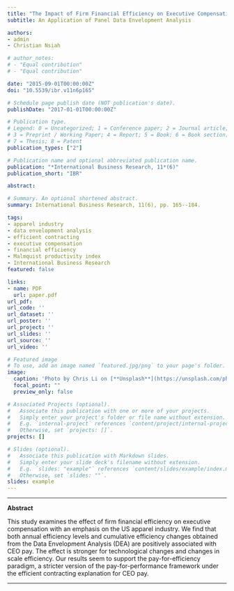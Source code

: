 ```yaml
---
title: "The Impact of Firm Financial Efficiency on Executive Compensation of United States Apparel Stores Industry"
subtitle: An Application of Panel Data Envelopment Analysis

authors:
- admin
- Christian Nsiah

# author_notes:
# - "Equal contribution"
# - "Equal contribution"

date: "2015-09-01T00:00:00Z"
doi: "10.5539/ibr.v11n6p165"

# Schedule page publish date (NOT publication's date).
publishDate: "2017-01-01T00:00:00Z"

# Publication type.
# Legend: 0 = Uncategorized; 1 = Conference paper; 2 = Journal article;
# 3 = Preprint / Working Paper; 4 = Report; 5 = Book; 6 = Book section;
# 7 = Thesis; 8 = Patent
publication_types: ["2"]

# Publication name and optional abbreviated publication name.
publication: "*International Business Research, 11*(6)"
publication_short: "IBR"

abstract: 

# Summary. An optional shortened abstract.
summary: International Business Research, 11(6), pp. 165--184.

tags:
- apparel industry
- data envelopment analysis
- efficient contracting
- executive compensation
- financial efficiency
- Malmquist productivity index
- International Business Research
featured: false

links:
- name: PDF
  url: paper.pdf
url_pdf: 
url_code: ''
url_dataset: ''
url_poster: ''
url_project: ''
url_slides: ''
url_source: ''
url_video: ''

# Featured image
# To use, add an image named `featured.jpg/png` to your page's folder. 
image:
  caption: 'Photo by Chris Li on [**Unsplash**](https://unsplash.com/photos/6Y6OnwBKk-o)'
  focal_point: ""
  preview_only: false

# Associated Projects (optional).
#   Associate this publication with one or more of your projects.
#   Simply enter your project's folder or file name without extension.
#   E.g. `internal-project` references `content/project/internal-project/index.md`.
#   Otherwise, set `projects: []`.
projects: []

# Slides (optional).
#   Associate this publication with Markdown slides.
#   Simply enter your slide deck's filename without extension.
#   E.g. `slides: "example"` references `content/slides/example/index.md`.
#   Otherwise, set `slides: ""`.
slides: example
---
```





____

**Abstract**


This study examines the effect of firm financial efficiency on executive compensation with an emphasis on the US apparel industry. We find that both annual efficiency levels and cumulative efficiency changes obtained from the Data Envelopment Analysis (DEA) are positively associated with CEO pay. The effect is stronger for technological changes and changes in scale efficiency. Our results seem to support the pay-for-efficiency paradigm, a stricter version of the pay-for-performance framework under the efficient contracting explanation for CEO pay.


____




